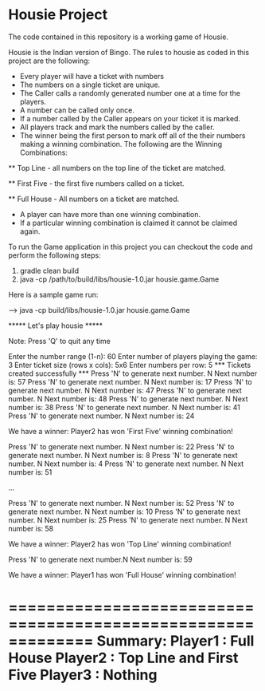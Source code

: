 # Housie Project

The code contained in this repository is a working game of Housie.

Housie is the Indian version of Bingo. The rules to housie as coded in this project are the following:
* Every player will have a ticket with numbers
* The numbers on a single ticket are unique.
* The Caller calls a randomly generated number one at a time for the players.
* A number can be called only once.
* If a number called by the Caller appears on your ticket it is marked.
* All players track and mark the numbers called by the caller.
* The winner being the first person to mark off all of the their numbers making a winning combination. The following are the Winning Combinations:

** Top Line - all numbers on the top line of the ticket are matched.

** First Five - the first five numbers called on a ticket.

** Full House - All numbers on a ticket are matched.

* A player can have more than one winning combination.
* If a particular winning combination is claimed it cannot be claimed again.


To run the Game application in this project you can checkout the code and perform the following steps:
1. gradle clean build
2. java -cp /path/to/build/libs/housie-1.0.jar housie.game.Game

Here is a sample game run:

--> java -cp build/libs/housie-1.0.jar housie.game.Game

 ***** Let's play housie *****

Note: Press 'Q' to quit any time

Enter the number range (1-n): 60
Enter number of players playing the game: 3
Enter ticket size (rows x cols): 5x6
Enter numbers per row: 5
*** Tickets created successfully ***
Press 'N' to generate next number. N
Next number is: 57
Press 'N' to generate next number. N
Next number is: 17
Press 'N' to generate next number. N
Next number is: 47
Press 'N' to generate next number. N
Next number is: 48
Press 'N' to generate next number. N
Next number is: 38
Press 'N' to generate next number. N
Next number is: 41
Press 'N' to generate next number. N
Next number is: 24

We have a winner: Player2 has won 'First Five' winning combination!

Press 'N' to generate next number. N
Next number is: 22
Press 'N' to generate next number. N
Next number is: 8
Press 'N' to generate next number. N
Next number is: 4
Press 'N' to generate next number. N
Next number is: 51

...

Press 'N' to generate next number. N
Next number is: 52
Press 'N' to generate next number. N
Next number is: 10
Press 'N' to generate next number. N
Next number is: 25
Press 'N' to generate next number. N
Next number is: 58

We have a winner: Player2 has won 'Top Line' winning combination!

Press 'N' to generate next number.N
Next number is: 59

We have a winner: Player1 has won 'Full House' winning combination!


=============================================================
Summary:
Player1 : Full House
Player2 : Top Line and First Five
Player3 : Nothing
=============================================================
